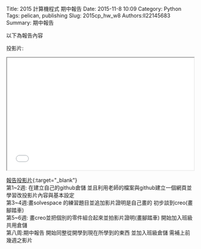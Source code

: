 Title: 2015 計算機程式 期中報告
Date: 2015-11-8 10:09
Category: Python
Tags: pelican, publishing
Slug: 2015cp_hw_w8
Authors:ll22145683
Summary: 期中報告

以下為報告內容

投影片:

<iframe src="simplest8.html" width="500" height="300"></iframe>

[報告投影片](presentation/simplest8.html){:target="_blank"}
<br>
第1~2週:
在建立自己的github倉儲 並且利用老師的檔案與github建立一個網頁並學習改投影片內容與基本設定
<br>
第3~4週:畫solvespace 的練習題目並追加影片證明是自己畫的 初步談到creo(畫腳踏車)
<br>
第5~6週:
畫creo並把個別的零件組合起來並拍影片證明(畫腳踏車) 開始加入班級共用倉儲
<br>
第八周:期中報告
開始同整從開學到現在所學到的東西 並加入班級倉儲 需補上前幾週之影片








